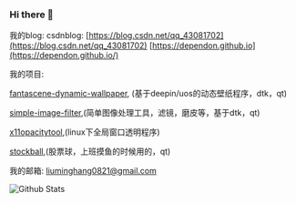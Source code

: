 ### Hi there 👋

<!--
**dependon/dependon** is a ✨ _special_ ✨ repository because its `README.md` (this file) appears on your GitHub profile.

Here are some ideas to get you started:

- 🔭 I’m currently working on ...
- 🌱 I’m currently learning ...
- 👯 I’m looking to collaborate on ...
- 🤔 I’m looking for help with ...
- 💬 Ask me about ...
- 📫 How to reach me: ...
- 😄 Pronouns: ...
- ⚡ Fun fact: ...
-->
我的blog:
csdnblog: [https://blog.csdn.net/qq_43081702](https://blog.csdn.net/qq_43081702)
[https://dependon.github.io](https://dependon.github.io/) 

我的项目:

[fantascene-dynamic-wallpaper](https://github.com/dependon/fantascene-dynamic-wallpaper), (基于deepin/uos的动态壁纸程序，dtk，qt)

[simple-image-filter](https://github.com/dependon/simple-image-filter),(简单图像处理工具，滤镜，磨皮等，基于dtk，qt)

[x11opacitytool](https://github.com/dependon/x11opacitytool),(linux下全局窗口透明程序)

[stockball](https://github.com/dependon/stockball),(股票球，上班摸鱼的时候用的，qt)

我的邮箱:
liuminghang0821@gmail.com

![Github Stats](https://github-readme-stats.vercel.app/api?username=dependon&show_icons=true&count_private=true)
